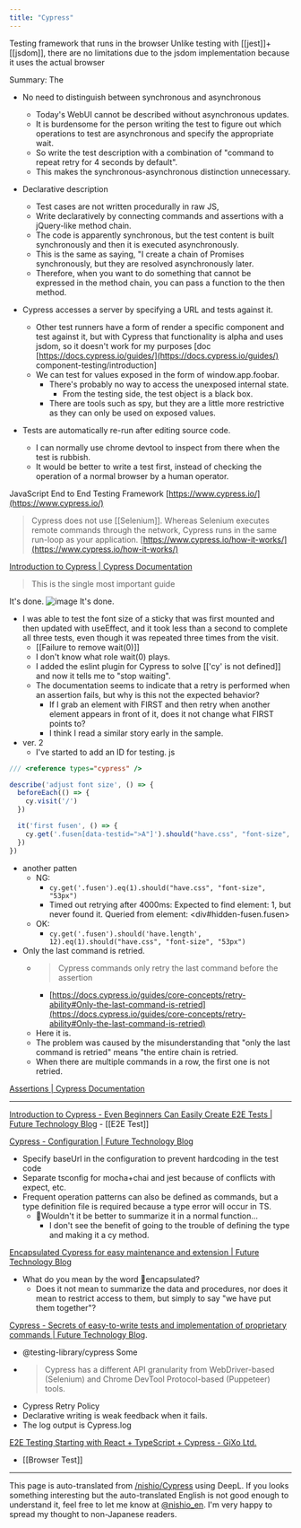 ```yaml
---
title: "Cypress"
---
```


Testing framework that runs in the browser
Unlike testing with [[jest]]+[[jsdom]], there are no limitations due to the jsdom implementation because it uses the actual browser

Summary: The
- No need to distinguish between synchronous and asynchronous
    - Today's WebUI cannot be described without asynchronous updates.
    - It is burdensome for the person writing the test to figure out which operations to test are asynchronous and specify the appropriate wait.
    - So write the test description with a combination of "command to repeat retry for 4 seconds by default".
    - This makes the synchronous-asynchronous distinction unnecessary.
- Declarative description
    - Test cases are not written procedurally in raw JS,
    - Write declaratively by connecting commands and assertions with a jQuery-like method chain.
    - The code is apparently synchronous, but the test content is built synchronously and then it is executed asynchronously.
    - This is the same as saying, "I create a chain of Promises synchronously, but they are resolved asynchronously later.
    - Therefore, when you want to do something that cannot be expressed in the method chain, you can pass a function to the then method.

- Cypress accesses a server by specifying a URL and tests against it.
    - Other test runners have a form of render a specific component and test against it, but with Cypress that functionality is alpha and uses jsdom, so it doesn't work for my purposes [doc [https://docs.cypress.io/guides/](https://docs.cypress.io/guides/) component-testing/introduction]
    - We can test for values exposed in the form of window.app.foobar.
        - There's probably no way to access the unexposed internal state.
            - From the testing side, the test object is a black box.
        - There are tools such as spy, but they are a little more restrictive as they can only be used on exposed values.

- Tests are automatically re-run after editing source code.
    - I can normally use chrome devtool to inspect from there when the test is rubbish.
    - It would be better to write a test first, instead of checking the operation of a normal browser by a human operator.


JavaScript End to End Testing Framework [https://www.cypress.io/](https://www.cypress.io/)
> Cypress does not use [[Selenium]].
> Whereas Selenium executes remote commands through the network, Cypress runs in the same run-loop as your application.
[https://www.cypress.io/how-it-works/](https://www.cypress.io/how-it-works/)

[Introduction to Cypress | Cypress Documentation](https://docs.cypress.io/guides/core-concepts/introduction-to-cypress)
> This is the single most important guide



It's done.
![image](https://gyazo.com/b39c9e4c072c6cb62a32e71ab249b5d4/thumb/1000)
It's done.
- I was able to test the font size of a sticky that was first mounted and then updated with useEffect, and it took less than a second to complete all three tests, even though it was repeated three times from the visit.
    - [[Failure to remove wait(0)]]
    - I don't know what role wait(0) plays.
    - I added the eslint plugin for Cypress to solve [['cy' is not defined]] and now it tells me to "stop waiting".
    - The documentation seems to indicate that a retry is performed when an assertion fails, but why is this not the expected behavior?
        - If I grab an element with FIRST and then retry when another element appears in front of it, does it not change what FIRST points to?
        - I think I read a similar story early in the sample.
- ver. 2
    - I've started to add an ID for testing.
js

```javascript
/// <reference types="cypress" />

describe('adjust font size', () => {
  beforeEach(() => {
    cy.visit('/')
  })

  it('first fusen', () => {
    cy.get('.fusen[data-testid=">A"]').should("have.css", "font-size", "66px")
  })
})
```

- another patten
    - NG:
        - `cy.get('.fusen').eq(1).should("have.css", "font-size", "53px")`
        - Timed out retrying after 4000ms: Expected to find element: 1, but never found it. Queried from element: <div#hidden-fusen.fusen>
    - OK:
        - `cy.get('.fusen').should('have.length', 12).eq(1).should("have.css", "font-size", "53px")`
- Only the last command is retried.
    - > Cypress commands only retry the last command before the assertion
        - [https://docs.cypress.io/guides/core-concepts/retry-ability#Only-the-last-command-is-retried](https://docs.cypress.io/guides/core-concepts/retry-ability#Only-the-last-command-is-retried)
    - Here it is.
    - The problem was caused by the misunderstanding that "only the last command is retried" means "the entire chain is retried.
    - When there are multiple commands in a row, the first one is not retried.


[Assertions | Cypress Documentation](https://docs.cypress.io/guides/references/assertions)




-----
[Introduction to Cypress - Even Beginners Can Easily Create E2E Tests | Future Technology Blog](https://future-architect.github.io/articles/20210428a/)
    - [[E2E Test]]

[Cypress - Configuration | Future Technology Blog](https://future-architect.github.io/articles/20210428b/)
- Specify baseUrl in the configuration to prevent hardcoding in the test code
- Separate tsconfig for mocha+chai and jest because of conflicts with expect, etc.
- Frequent operation patterns can also be defined as commands, but a type definition file is required because a type error will occur in TS.
    - 🤔Wouldn't it be better to summarize it in a normal function...
        - I don't see the benefit of going to the trouble of defining the type and making it a cy method.

[Encapsulated Cypress for easy maintenance and extension | Future Technology Blog](https://future-architect.github.io/articles/20210428c/)
- What do you mean by the word 🤔encapsulated?
    - Does it not mean to summarize the data and procedures, nor does it mean to restrict access to them, but simply to say "we have put them together"?

[Cypress - Secrets of easy-to-write tests and implementation of proprietary commands | Future Technology Blog](https://future-architect.github.io/articles/20210428d/).
- @testing-library/cypress Some
- > Cypress has a different API granularity from WebDriver-based (Selenium) and Chrome DevTool Protocol-based (Puppeteer) tools.
- Cypress Retry Policy
- Declarative writing is weak feedback when it fails.
- The log output is Cypress.log

[E2E Testing Starting with React + TypeScript + Cypress - GiXo Ltd.](https://www.gixo.jp/blog/16086/amp/)


- [[Browser Test]]


---
This page is auto-translated from [/nishio/Cypress](https://scrapbox.io/nishio/Cypress) using DeepL. If you looks something interesting but the auto-translated English is not good enough to understand it, feel free to let me know at [@nishio_en](https://twitter.com/nishio_en). I'm very happy to spread my thought to non-Japanese readers.